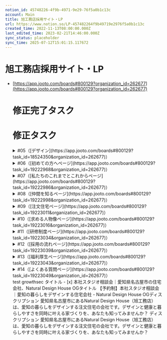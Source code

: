 ```yaml
---
notion_id: 45748226-4f9b-4971-9e29-76f5a0b1c13c
account: Main
title: 旭工務店採用サイト・LP
url: https://www.notion.so/LP-457482264f9b49719e2976f5a0b1c13c
created_time: 2022-11-13T08:00:00.000Z
last_edited_time: 2023-02-21T14:46:00.000Z
sync_status: placeholder
sync_time: 2025-07-12T15:01:15.117672
---
```

# 旭工務店採用サイト・LP

- [https://app.jooto.com/boards#800129?organization_id=262677](https://app.jooto.com/boards#800129?organization_id=262677)
  # 修正完了タスク
  # 修正タスク
  <details>
  <summary>#05（[デザイン](https://app.jooto.com/boards#800129?task_id=18524350&organization_id=262677)）</summary>
  </details>
  <details>
  <summary>#06（[初めての方へページ](https://app.jooto.com/boards#800129?task_id=19222968&organization_id=262677)）</summary>
  </details>
  <details>
  <summary>#07（[私たちのこれまでとこれからページ](https://app.jooto.com/boards#800129?task_id=19222986&organization_id=262677)）</summary>
  </details>
  <details>
  <summary>#08（[仲間を知るページ](https://app.jooto.com/boards#800129?task_id=19222998&organization_id=262677)）</summary>
  </details>
  <details>
  <summary>#09（[注文住宅ページ](https://app.jooto.com/boards#800129?task_id=19223011&organization_id=262677)）</summary>
  </details>
  <details>
  <summary>#10（[求める人物像ページ](https://app.jooto.com/boards#800129?task_id=19223016&organization_id=262677)）</summary>
  </details>
  <details>
  <summary>#11（[研修制度ページ](https://app.jooto.com/boards#800129?task_id=19223034&organization_id=262677)）</summary>
  </details>
  <details>
  <summary>#12（[採用の流れページ](https://app.jooto.com/boards#800129?task_id=19223039&organization_id=262677)）</summary>
  </details>
  <details>
  <summary>#13（[福利厚生ページ](https://app.jooto.com/boards#800129?task_id=19223043&organization_id=262677)）</summary>
  </details>
  <details>
  <summary>#14（[よくある質問ページ](https://app.jooto.com/boards#800129?task_id=19223049&organization_id=262677)）</summary>
  </details>
  test
  growthsec
  タイトル
  - [x] 本社スタジオ相談会｜愛知県名古屋市の住宅会社、Natural Design House
  OGタイトル
  【予約制】本社スタジオ相談会｜愛知の暮らしをデザインする住宅会社 - Natural Design House
  OGディスクリプション
  愛知県名古屋市にあるNatural Design House（旭工務店）は、愛知の暮らしをデザインする注文住宅の会社です。デザインと健康と暮らしやすさを同時に叶える家づくりを、あなたも知ってみませんか？
  ディスクリプション
  愛知県名古屋市にあるNatural Design House（旭工務店）は、愛知の暮らしをデザインする注文住宅の会社です。デザインと健康と暮らしやすさを同時に叶える家づくりを、あなたも知ってみませんか？